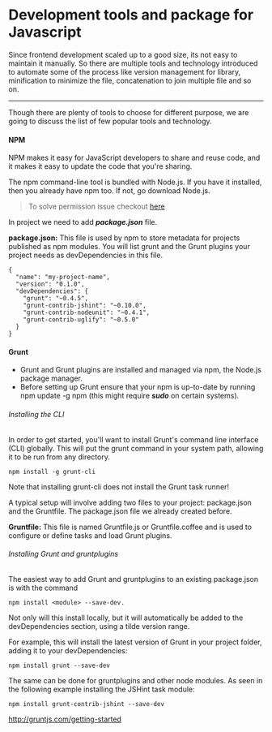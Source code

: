 # Development tools and package for Javascript

Since frontend development scaled up to a good size, its not easy to maintain it manually. So there are multiple tools and technology introduced to automate some of the process like version management for library, minification to minimize the file, concatenation to join multiple file and so on.

----------

Though there are plenty of tools to choose for different purpose, we are going to discuss the list of few popular tools and technology.

#### NPM

NPM makes it easy for JavaScript developers to share and reuse code, and it makes it easy to update the code that you're sharing.

The npm command-line tool is bundled with Node.js. If you have it installed, then you already have npm too. If not, go download Node.js.

> To solve permission issue checkout [here](https://docs.npmjs.com/getting-started/fixing-npm-permissions)

In project we need to add *****package.json***** file.

****package.json:**** This file is used by npm to store metadata for projects published as npm modules. You will list grunt and the Grunt plugins your project needs as devDependencies in this file.

```
{
  "name": "my-project-name",
  "version": "0.1.0",
  "devDependencies": {
    "grunt": "~0.4.5",
    "grunt-contrib-jshint": "~0.10.0",
    "grunt-contrib-nodeunit": "~0.4.1",
    "grunt-contrib-uglify": "~0.5.0"
  }
}
```
#### Grunt     


- Grunt and Grunt plugins are installed and managed via npm, the Node.js package manager.
- Before setting up Grunt ensure that your npm is up-to-date by running npm update -g npm (this might require ***sudo*** on certain systems).

###### Installing the CLI
In order to get started, you'll want to install Grunt's command line interface (CLI) globally. This will put the grunt command in your system path, allowing it to be run from any directory.

```
npm install -g grunt-cli
```

Note that installing grunt-cli does not install the Grunt task runner! 

A typical setup will involve adding two files to your project: package.json and the Gruntfile.
The package.json file we already created before.

****Gruntfile:**** This file is named Gruntfile.js or Gruntfile.coffee and is used to configure or define tasks and load Grunt plugins. 

###### Installing Grunt and gruntplugins

The easiest way to add Grunt and gruntplugins to an existing package.json is with the command 
```
npm install <module> --save-dev. 
```
Not only will this install <module> locally, but it will automatically be added to the devDependencies section, using a tilde version range.

For example, this will install the latest version of Grunt in your project folder, adding it to your devDependencies:
```
npm install grunt --save-dev
```
The same can be done for gruntplugins and other node modules. As seen in the following example installing the JSHint task module:
```
npm install grunt-contrib-jshint --save-dev
```
http://gruntjs.com/getting-started
